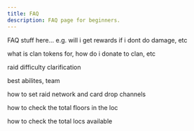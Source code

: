 ```yaml
---
title: FAQ
description: FAQ page for beginners.
---
```


FAQ stuff here... e.g. will i get rewards if i dont do damage, etc

what is clan tokens for, how do i donate to clan, etc

raid difficulty clarification

best abilites, team

how to set raid network and card drop channels

how to check the total floors in the loc

how to check the total locs available

